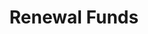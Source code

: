 ---
layout: firm_page
title: "Renewal Funds"
id: "renewalfunds.com"
permalink: "/renewalfundsrenewalfunds.com/"
website: "https://www.renewalfunds.com"
offices: "Vancouver (Canada)"
investment_stages: "Seed, Series A, Series B"
portfolio_companies: "Caboo Paper Products, Electrum, Evive, Fresh Prep, Hodo Foods, Holos, Lacuna, Olea, Opus One Solutions, Prana, Rebellyous, Share Mobility, Station A, Swiftly, Tru Earth, Uncle Matt's Organic, Back to the Roots, Better Bean, Cascadia Windows and Doors, Farmhouse Culture, FoodLogiQ, Goddess Garden, Ian's, Lotek, Mama Earth Organics, Opti, Sensible Organics, Sweet Earth, Terramera, Alter Eco, Aquatic Informatics, Horizon Distributors, Miovision, Rustic Crust, Seventh Generation, SPUD"
portfolio_link: "https://www.renewalfunds.com/portfolio/"
investment_markets: "Energy transition, Mobility, Food Systems, Zero Waste, Natural Resources, CleanTech, GreenTech, Organic Food"
founded_year: "2008"
description: "Renewal Funds is a sustainability-focused impact venture capital fund investing in technology and platform businesses driving meaningful climate and ecosystem impacts. They focus on five primary sustainability themes and partner with mission-driven founders building high-impact companies."
linkedin: "https://ca.linkedin.com/company/renewal2-investment-fund"
twitter: ""
instagram: ""
team_page: "https://www.renewalfunds.com/team/"
investor_type: "Venture Capital"
crunchbase: "https://www.crunchbase.com/organization/renewal-funds"
pitchbook: "https://pitchbook.com/profiles/investor/42363-73"

# SEO Optimization
meta_title: "Renewal Funds - VC Firm - projectstartups.com"
meta_description: "Renewal Funds, Renewal Funds is a sustainability-focused impact venture capital fund investing in technology and platform businesses driving meaningful climate and e..."
meta_keywords: "Renewal Funds, Energy transition, Mobility, Food Systems, Zero Waste, Natural Resources, CleanTech, GreenTech, Organic Food, VC firm, venture capital, startup investor, projectstartups.com"
canonical_url: "https://vc.projectstartups.com/renewalfundsrenewalfunds.com/"
---